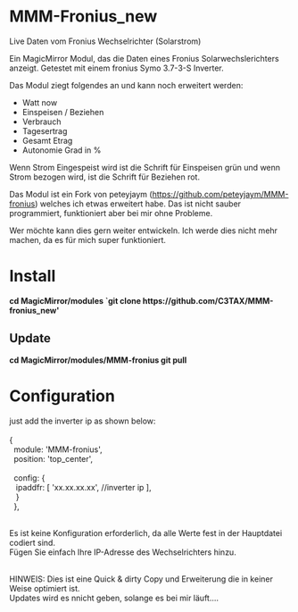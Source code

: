 # MMM-Fronius_new
Live Daten vom Fronius Wechselrichter (Solarstrom)

Ein MagicMirror Modul, das die Daten eines Fronius Solarwechslerichters anzeigt.
Getestet mit einem fronius Symo 3.7-3-S Inverter.

Das Modul ziegt folgendes an und kann noch erweitert werden:

- Watt now
- Einspeisen / Beziehen
- Verbrauch
- Tagesertrag
- Gesamt Etrag
- Autonomie Grad in %

Wenn Strom Eingespeist wird ist die Schrift für Einspeisen grün und wenn Strom bezogen wird, ist die Schrift für Beziehen rot.

Das Modul ist ein Fork von peteyjaym (https://github.com/peteyjaym/MMM-fronius) welches ich etwas erweitert habe.
Das ist nicht sauber programmiert, funktioniert aber bei mir ohne Probleme. 

Wer möchte kann dies gern weiter entwickeln. Ich werde dies nicht mehr machen, da es für mich super funktioniert.

<H1><B>Install</B></H1>
<b>cd MagicMirror/modules `git clone https://github.com/C3TAX/MMM-fronius_new'</b><br>

<H2><b>Update</b></H2>
<b>cd MagicMirror/modules/MMM-fronius git pull</b><br>

<H1><b>Configuration</b></H1>
just add the inverter ip as shown below:<br><br>
{<BR>
  &nbsp;&nbsp;module: 'MMM-fronius',<br>
  &nbsp;&nbsp;position: 'top_center',<br><br>
  &nbsp;&nbsp;config: {<br>
  &nbsp;&nbsp;&nbsp;ipaddfr: [ 'xx.xx.xx.xx', //inverter ip ],<br>
  &nbsp;&nbsp;&nbsp;}<br>
  &nbsp;&nbsp;},<br><br>

Es ist keine Konfiguration erforderlich, da alle Werte fest in der Hauptdatei codiert sind.<br>
Fügen Sie einfach Ihre IP-Adresse des Wechselrichters hinzu.<br><br>

HINWEIS: Dies ist eine Quick & dirty Copy und Erweiterung die in keiner Weise optimiert ist.<br>
Updates wird es nnicht geben, solange es bei mir läuft....
